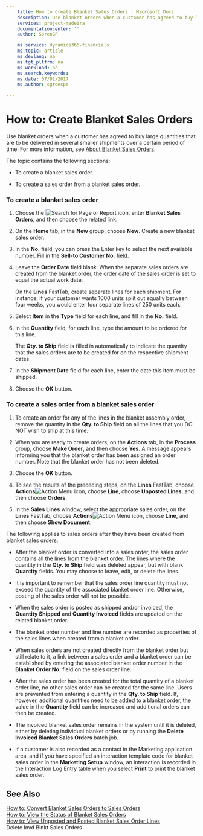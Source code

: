 ```yaml
---
    title: How to Create Blanket Sales Orders | Microsoft Docs
    description: Use blanket orders when a customer has agreed to buy large quantities that are to be delivered in several smaller shipments over a certain period of time. For more information, see [About Blanket Sales Orders](../about-blanket-sales-orders.md).
    services: project-madeira
    documentationcenter: ''
    author: SorenGP

    ms.service: dynamics365-financials
    ms.topic: article
    ms.devlang: na
    ms.tgt_pltfrm: na
    ms.workload: na
    ms.search.keywords:
    ms.date: 07/01/2017
    ms.author: sgroespe

---
```

# How to: Create Blanket Sales Orders
Use blanket orders when a customer has agreed to buy large quantities that are to be delivered in several smaller shipments over a certain period of time. For more information, see [About Blanket Sales Orders](../about-blanket-sales-orders.md).  
  
 The topic contains the following sections:  
  
-   To create a blanket sales order.  
  
-   To create a sales order from a blanket sales order.  
  
### To create a blanket sales order  
  
1.  Choose the ![Search for Page or Report](media/ui-search/search_small.png "Search for Page or Report icon") icon, enter **Blanket Sales Orders**, and then choose the related link.  
  
2.  On the **Home** tab, in the **New** group, choose **New**. Create a new blanket sales order.  
  
3.  In the **No.** field, you can press the Enter key to select the next available number. Fill in the **Sell-to Customer No.** field.  
  
4.  Leave the **Order Date** field blank. When the separate sales orders are created from the blanket order, the order date of the sales order is set to equal the actual work date.  
  
     On the **Lines** FastTab, create separate lines for each shipment. For instance, if your customer wants 1000 units split out equally between four weeks, you would enter four separate lines of 250 units each.  
  
5.  Select **Item** in the **Type** field for each line, and fill in the **No.** field.  
  
6.  In the **Quantity** field, for each line, type the amount to be ordered for this line.  
  
     The **Qty. to Ship** field is filled in automatically to indicate the quantity that the sales orders are to be created for on the respective shipment dates.  
  
7.  In the **Shipment Date** field for each line, enter the date this item must be shipped.  
  
8.  Choose the **OK** button.  
  
### To create a sales order from a blanket sales order  
  
1.  To create an order for any of the lines in the blanket assembly order, remove the quantity in the **Qty. to Ship** field on all the lines that you DO NOT wish to ship at this time.  
  
2.  When you are ready to create orders, on the **Actions** tab, in the **Process** group, choose **Make Order**, and then choose **Yes**. A message appears informing you that the blanket order has been assigned an order number. Note that the blanket order has not been deleted.  
  
3.  Choose the **OK** button.  
  
4.  To see the results of the preceding steps, on the **Lines** FastTab, choose **Actions**![Action Menu icon](../media/actionmenuicon.png "actionMenuIcon"), choose **Line**, choose **Unposted Lines**, and then choose **Orders**.  
  
5.  In the **Sales Lines** window, select the appropriate sales order, on the **Lines** FastTab, choose **Actions**![Action Menu icon](../media/actionmenuicon.png "actionMenuIcon"), choose **Line**, and then choose **Show Document**.  
  
 The following applies to sales orders after they have been created from blanket sales orders:  
  
-   After the blanket order is converted into a sales order, the sales order contains all the lines from the blanket order. The lines where the quantity in the **Qty. to Ship** field was deleted appear, but with blank **Quantity** fields. You may choose to leave, edit, or delete the lines.  
  
-   It is important to remember that the sales order line quantity must not exceed the quantity of the associated blanket order line. Otherwise, posting of the sales order will not be possible.  
  
-   When the sales order is posted as shipped and/or invoiced, the **Quantity Shipped** and **Quantity Invoiced** fields are updated on the related blanket order.  
  
-   The blanket order number and line number are recorded as properties of the sales lines when created from a blanket order.  
  
-   When sales orders are not created directly from the blanket order but still relate to it, a link between a sales order and a blanket order can be established by entering the associated blanket order number in the **Blanket Order No.** field on the sales order line.  
  
-   After the sales order has been created for the total quantity of a blanket order line, no other sales order can be created for the same line. Users are prevented from entering a quantity in the **Qty. to Ship** field. If, however, additional quantities need to be added to a blanket order, the value in the **Quantity** field can be increased and additional orders can then be created.  
  
-   The invoiced blanket sales order remains in the system until it is deleted, either by deleting individual blanket orders or by running the **Delete Invoiced Blanket Sales Orders** batch job.  
  
-   If a customer is also recorded as a contact in the Marketing application area, and if you have specified an interaction template code for blanket sales order in the **Marketing Setup** window, an interaction is recorded in the Interaction Log Entry table when you select **Print** to print the blanket sales order.  
  
## See Also  
 [How to: Convert Blanket Sales Orders to Sales Orders](../how-to-convert-blanket-sales-orders-to-sales-orders.md)   
 [How to: View the Status of Blanket Sales Orders](../how-to-view-the-status-of-blanket-sales-orders.md)   
 [How to: View Unposted and Posted Blanket Sales Order Lines](../how-to-view-unposted-and-posted-blanket-sales-order-lines.md)   
 Delete Invd Blnkt Sales Orders